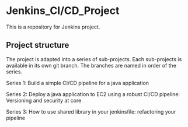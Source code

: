 # Jenkins_CI/CD_Project
This is a repository for Jenkins project.

## Project structure
The project is adapted into a series of sub-projects. Each sub-projects is available in its own git branch. The branches are named in order of the series.

Series 1: Build a simple CI/CD pipeline for a java application

Series 2: Deploy a java application to EC2 using a robust CI/CD pipeline: Versioning and security at core

Series 3: How to use shared library in your jenkinsfile: refactoring your pipeline
